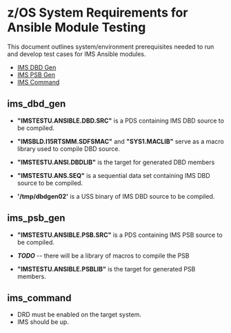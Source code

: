 # z/OS System Requirements for Ansible Module Testing

This document outlines system/environment prerequisites needed to run and develop test cases for IMS Ansible modules.

- [IMS DBD Gen](#ims_dbd_gen)
- [IMS PSB Gen](#ims_psb_gen)
- [IMS Command](#ims_command)

## ims_dbd_gen

* **"IMSTESTU.ANSIBLE.DBD.SRC"** is a PDS containing IMS DBD source to be compiled.

* **"IMSBLD.I15RTSMM.SDFSMAC"** and **"SYS1.MACLIB"** serve as a macro library used to compile DBD source.

* **"IMSTESTU.ANSI.DBDLIB"** is the target for generated DBD members 

* **"IMSTESTU.ANS.SEQ"** is a sequential data set containing IMS DBD source to be compiled. 

* **'/tmp/dbdgen02'** is a USS binary of IMS DBD source to be compiled. 

## ims_psb_gen

* **"IMSTESTU.ANSIBLE.PSB.SRC"** is a PDS containing IMS PSB source to be compiled.

* ***TODO*** -- there will be a library of macros to compile the PSB

* **"IMSTESTU.ANSIBLE.PSBLIB"** is the target for generated PSB members.

## ims_command

* DRD must be enabled on the target system.
* IMS should be up.